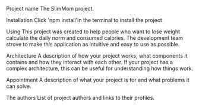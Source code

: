 Project name The SlimMom project.

Installation Click 'npm install'in the terminal to install the project

Using This project was created to help people who want to lose weight calculate
the daily norm and consumed calories. The development team strove to make this
application as intuitive and easy to use as possible.

Architecture A description of how your project works, what components it
contains and how they interact with each other. If your project has a complex
architecture, this can be useful for understanding how things work.

Appointment A description of what your project is for and what problems it can
solve.

The authors List of project authors and links to their profiles.
